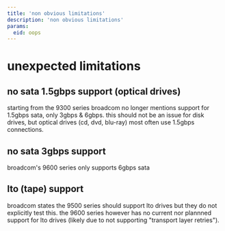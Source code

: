 ```yaml
---
title: 'non obvious limitations'
description: 'non obvious limitations'
params:
  eid: oops
---
```

# unexpected limitations

## no sata 1.5gbps support (optical drives)
starting from the 9300 series broadcom no longer mentions support for 1.5gbps sata, only 3gbps & 6gbps. this should not be an issue for disk drives, but optical drives (cd, dvd, blu-ray) most often use 1.5gbps connections.

## no sata 3gbps support
broadcom's 9600 series only supports 6gbps sata

## lto (tape) support
broadcom states the 9500 series should support lto drives but they do not explicitly test this. the 9600 series however has no current nor plannned support for lto drives (likely due to not supporting "transport layer retries").

